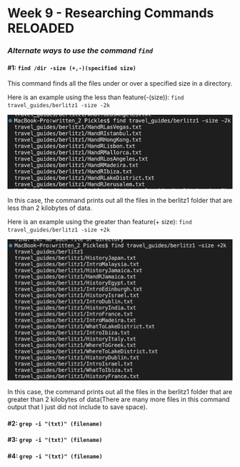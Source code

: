 # Week 9 - Researching Commands RELOADED

### *Alternate ways to use the command `find`*

####  #1: `find /dir -size (+,-)(specified size)`

This command finds all the files under or over a specified size in a directory. 

Here is an example using the less than feature(-(size)): `find travel_guides/berlitz1 -size -2k`

<img src = "images/find_size.png" width = "600">

In this case, the command prints out all the files in the berlitz1 folder that are less than 2 kilobytes of data. 

Here is an example using the greater than feature(+ size): `find travel_guides/berlitz1 -size +2k`

<img src = "images/find_size_plus.png" width = "600">

In this case, the command prints out all the files in the berlitz1 folder that are greater than 2 kilobytes of data(There are many more files in this command output that I just did not include to save space). 


####  #2: `grep -i "(txt)" (filename)`







####  #3: `grep -i "(txt)" (filename)`







####  #4: `grep -i "(txt)" (filename)`
